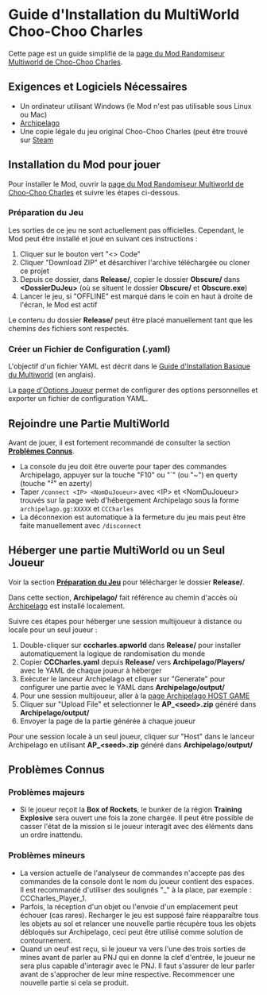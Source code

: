 # Guide d'Installation du MultiWorld Choo-Choo Charles
Cette page est un guide simplifié de la [page du Mod Randomiseur Multiworld de Choo-Choo Charles](https://github.com/lgbarrere/CCCharles-Random?tab=readme-ov-file#cccharles-random).

## Exigences et Logiciels Nécessaires
* Un ordinateur utilisant Windows (le Mod n'est pas utilisable sous Linux ou Mac)
* [Archipelago](https://github.com/ArchipelagoMW/Archipelago/releases)
* Une copie légale du jeu original Choo-Choo Charles (peut être trouvé sur [Steam](https://store.steampowered.com/app/1766740/ChooChoo_Charles/)

## Installation du Mod pour jouer
Pour installer le Mod, ouvrir la [page du Mod Randomiseur Multiworld de Choo-Choo Charles](https://github.com/lgbarrere/CCCharles-Random) et suivre les étapes ci-dessous.

### Préparation du Jeu
Les sorties de ce jeu ne sont actuellement pas officielles. Cependant, le Mod peut être installé et joué en suivant ces instructions :
1. Cliquer sur le bouton vert "<> Code"
2. Cliquer "Download ZIP" et désarchiver l'archive téléchargée ou cloner ce projet
3. Depuis ce dossier, dans **Release/**, copier le dossier **Obscure/** dans **\<DossierDuJeu\>** (où se situent le dossier **Obscure/** et **Obscure.exe**)
4. Lancer le jeu, si "OFFLINE" est marqué dans le coin en haut à droite de l'écran, le Mod est actif

Le contenu du dossier **Release/** peut être placé manuellement tant que les chemins des fichiers sont respectés.

### Créer un Fichier de Configuration (.yaml)
L'objectif d'un fichier YAML est décrit dans le [Guide d'Installation Basique du Multiworld](https://archipelago.gg/tutorial/Archipelago/setup/en#generating-a-game) (en anglais).

La [page d'Options Joueur](/games/Choo-Choo%20Charles/player-options) permet de configurer des options personnelles et exporter un fichier de configuration YAML.

## Rejoindre une Partie MultiWorld
Avant de jouer, il est fortement recommandé de consulter la section **[Problèmes Connus](setup_fr#probl%C3%A8mes-connus)**.
* La console du jeu doit être ouverte pour taper des commandes Archipelago, appuyer sur la touche "F10" ou "`" (ou "~") en querty (touche "²" en azerty)
* Taper ``/connect <IP> <NomDuJoueur>`` avec \<IP\> et \<NomDuJoueur\> trouvés sur la page web d'hébergement Archipelago sous la forme ``archipelago.gg:XXXXX`` et ``CCCharles``
* La déconnexion est automatique à la fermeture du jeu mais peut être faite manuellement avec ``/disconnect``

## Héberger une partie MultiWorld ou un Seul Joueur
Voir la section **[Préparation du Jeu](setup_fr#pr%C3%A9paration-du-jeu)** pour télécharger le dossier **Release/**.

Dans cette section, **Archipelago/** fait référence au chemin d'accès où [Archipelago](https://github.com/ArchipelagoMW/Archipelago/releases) est installé localement.

Suivre ces étapes pour héberger une session multijoueur à distance ou locale pour un seul joueur :
1. Double-cliquer sur **cccharles.apworld** dans **Release/** pour installer automatiquement la logique de randomisation du monde
2. Copier **CCCharles.yaml** depuis **Release/** vers **Archipelago/Players/** avec le YAML de chaque joueur à héberger
3. Exécuter le lanceur Archipelago et cliquer sur "Generate" pour configurer une partie avec le YAML dans **Archipelago/output/**
4. Pour une session multijoueur, aller à la [page Archipelago HOST GAME](https://archipelago.gg/uploads)
5. Cliquer sur "Upload File" et selectionner le **AP_\<seed\>.zip** généré dans **Archipelago/output/**
6. Envoyer la page de la partie générée à chaque joueur

Pour une session locale à un seul joueur, cliquer sur "Host" dans le lanceur Archipelago en utilisant **AP_\<seed\>.zip** généré dans **Archipelago/output/**

## Problèmes Connus
### Problèmes majeurs
* Si le joueur reçoit la **Box of Rockets**, le bunker de la région **Training Explosive** sera ouvert une fois la zone chargée. Il peut être possible de casser l'état de la mission si le joueur interagit avec des éléments dans un ordre inattendu.

### Problèmes mineurs
* La version actuelle de l'analyseur de commandes n'accepte pas des commandes de la console dont le nom du joueur contient des espaces. Il est recommandé d'utiliser des soulignés "_" à la place, par exemple : CCCharles_Player_1.
* Parfois, la réception d'un objet ou l'envoie d'un emplacement peut échouer (cas rares). Recharger le jeu est supposé faire réapparaître tous les objets au sol et relancer une nouvelle partie récupère tous les objets débloqués sur Archipelago, ceci peut être utilisé comme solution de contournement.
* Quand un oeuf est reçu, si le joueur va vers l'une des trois sorties de mines avant de parler au PNJ qui en donne la clef d'entrée, le joueur ne sera plus capable d'interagir avec le PNJ. Il faut s'assurer de leur parler avant de s'approcher de leur mine respective. Recommencer une nouvelle partie si cela se produit.
